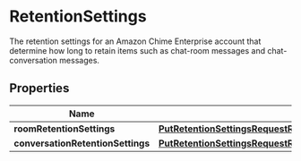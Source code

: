 

# RetentionSettings

The retention settings for an Amazon Chime Enterprise account that determine how long to retain items such as chat-room messages and chat-conversation messages.

## Properties

| Name | Type | Description | Notes |
|------------ | ------------- | ------------- | -------------|
|**roomRetentionSettings** | [**PutRetentionSettingsRequestRetentionSettingsRoomRetentionSettings**](PutRetentionSettingsRequestRetentionSettingsRoomRetentionSettings.md) |  |  [optional] |
|**conversationRetentionSettings** | [**PutRetentionSettingsRequestRetentionSettingsConversationRetentionSettings**](PutRetentionSettingsRequestRetentionSettingsConversationRetentionSettings.md) |  |  [optional] |



